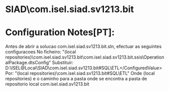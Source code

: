 # SIAD\com.isel.siad.sv1213.bit

# Configuration Notes[PT]:
Antes de abrir a solucao com.isel.siad.sv1213.bit.sln, efectuar as seguintes configuracoes
No ficheiro:
	"(local repositories)\com.isel.siad.sv1213.bit\com.isel.siad.sv1213.bit.ssis\OperationalPackage.dtsConfig"
Substituir:
	<Configuration ConfiguredType="Property" Path="\Package.Variables[User::SQLETLPath].Properties[Value]" ValueType="String">
		<ConfiguredValue>D:\ISEL@Local\SIAD\com.isel.siad.sv1213.bit\#SQL\ETL\</ConfiguredValue>
	</Configuration>
Por:
	"(local repositories)\com.isel.siad.sv1213.bit\#SQL\ETL\"
Onde (local repositories) e o caminho para a pasta onde se encontra a pasta de repositorio local com.isel.siad.sv1213.bit

